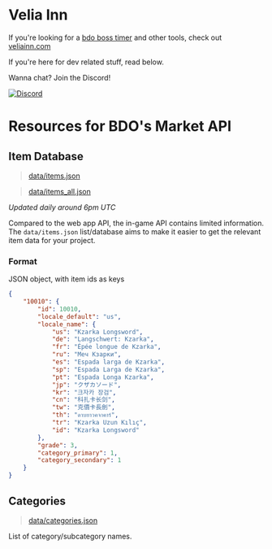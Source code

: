 # Velia Inn

If you're looking for a [bdo boss timer](https://veliainn.com/boss) and other tools, check out [veliainn.com](https://veliainn.com)

If you're here for dev related stuff, read below.

Wanna chat? Join the Discord!

[![Discord](https://img.shields.io/discord/617215495032012822?color=5965f1&label=&logo=discord&logoColor=%23ffffff&style=for-the-badge)](https://discord.gg/JFf6r9e)

# Resources for BDO's Market API

## Item Database
> [data/items.json](data/items.json)

> [data/items_all.json](data/items_all.json)

*Updated daily around 6pm UTC*

Compared to the web app API, the in-game API contains limited information. The `data/items.json` list/database aims to make it easier to get the relevant item data for your project.

### Format

JSON object, with item ids as keys

```json
{
    "10010": {
        "id": 10010,
        "locale_default": "us",
        "locale_name": {
            "us": "Kzarka Longsword",
            "de": "Langschwert: Kzarka",
            "fr": "Épée longue de Kzarka",
            "ru": "Меч Кзарки",
            "es": "Espada larga de Kzarka",
            "sp": "Espada Larga de Kzarka",
            "pt": "Espada Longa Kzarka",
            "jp": "クザカソード",
            "kr": "크자카 장검",
            "cn": "科扎卡长剑",
            "tw": "克價卡長劍",
            "th": "ดาบยาวคจาคาร์",
            "tr": "Kzarka Uzun Kılıç",
            "id": "Kzarka Longsword"
        },
        "grade": 3,
        "category_primary": 1,
        "category_secondary": 1
    }
}
```

## Categories
> [data/categories.json](data/categories.json)

List of category/subcategory names.
